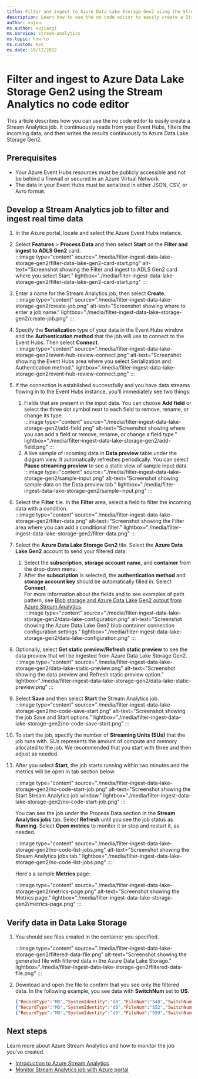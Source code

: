 ```yaml
---
title: Filter and ingest to Azure Data Lake Storage Gen2 using the Stream Analytics no code editor
description: Learn how to use the no code editor to easily create a Stream Analytics job. It continuously reads from Event Hubs, filters the incoming data, and then writes the results continuously to Azure Data Lake Storage Gen2.
author: xujxu
ms.author: xujiang1
ms.service: stream-analytics
ms.topic: how-to
ms.custom: mvc
ms.date: 10/12/2022
---
```


# Filter and ingest to Azure Data Lake Storage Gen2 using the Stream Analytics no code editor

This article describes how you can use the no code editor to easily create a Stream Analytics job. It continuously reads from your Event Hubs, filters the incoming data, and then writes the results continuously to Azure Data Lake Storage Gen2.

## Prerequisites

- Your Azure Event Hubs resources must be publicly accessible and not be behind a firewall or secured in an Azure Virtual Network
- The data in your Event Hubs must be serialized in either JSON, CSV, or Avro format.

## Develop a Stream Analytics job to filter and ingest real time data

1. In the Azure portal, locate and select the Azure Event Hubs instance.
1. Select **Features** > **Process Data** and then select **Start** on the **Filter and ingest to ADLS Gen2** card.  
    :::image type="content" source="./media/filter-ingest-data-lake-storage-gen2/filter-data-lake-gen2-card-start.png" alt-text="Screenshot showing the Filter and ingest to ADLS Gen2 card where you select Start." lightbox="./media/filter-ingest-data-lake-storage-gen2/filter-data-lake-gen2-card-start.png" :::
1. Enter a name for the Stream Analytics job, then select **Create**.  
    :::image type="content" source="./media/filter-ingest-data-lake-storage-gen2/create-job.png" alt-text="Screenshot showing where to enter a job name." lightbox="./media/filter-ingest-data-lake-storage-gen2/create-job.png" :::
1. Specify the **Serialization** type of your data in the Event Hubs window and the **Authentication method** that the job will use to connect to the Event Hubs. Then select **Connect**.  
    :::image type="content" source="./media/filter-ingest-data-lake-storage-gen2/event-hub-review-connect.png" alt-text="Screenshot showing the Event Hubs area where you select Serialization and Authentication method." lightbox="./media/filter-ingest-data-lake-storage-gen2/event-hub-review-connect.png" :::
1. If the connection is established successfully and you have data streams flowing in to the Event Hubs instance, you'll immediately see two things:
    1. Fields that are present in the input data. You can choose **Add field** or select the three dot symbol next to each field to remove, rename, or change its type.  
        :::image type="content" source="./media/filter-ingest-data-lake-storage-gen2/add-field.png" alt-text="Screenshot showing where you can add a field or remove, rename, or change a field type." lightbox="./media/filter-ingest-data-lake-storage-gen2/add-field.png" :::
    1. A live sample of incoming data in **Data preview** table under the diagram view. It automatically refreshes periodically. You can select **Pause streaming preview** to see a static view of sample input data.  
        :::image type="content" source="./media/filter-ingest-data-lake-storage-gen2/sample-input.png" alt-text="Screenshot showing sample data on the Data preview tab." lightbox="./media/filter-ingest-data-lake-storage-gen2/sample-input.png" :::
1. Select the **Filter** tile. In the **Filter** area, select a field to filter the incoming data with a condition.  
    :::image type="content" source="./media/filter-ingest-data-lake-storage-gen2/filter-data.png" alt-text="Screenshot showing the Filter area where you can add a conditional filter." lightbox="./media/filter-ingest-data-lake-storage-gen2/filter-data.png" :::
1. Select the **Azure Data Lake Storage Gen2** tile. Select the **Azure Data Lake Gen2** account to send your filtered data:
    1. Select the **subscription**, **storage account name**, and **container** from the drop-down menu.
    1. After the **subscription** is selected, the **authentication method** and **storage account key** should be automatically filled in. Select **Connect**.  
    For more information about the fields and to see examples of path pattern, see [Blob storage and Azure Data Lake Gen2 output from Azure Stream Analytics](blob-storage-azure-data-lake-gen2-output.md).  
        :::image type="content" source="./media/filter-ingest-data-lake-storage-gen2/data-lake-configuration.png" alt-text="Screenshot showing the Azure Data Lake Gen2 blob container connection configuration settings." lightbox="./media/filter-ingest-data-lake-storage-gen2/data-lake-configuration.png" :::
1. Optionally, select **Get static preview/Refresh static preview** to see the data preview that will be ingested from Azure Data Lake Storage Gen2.  
:::image type="content" source="./media/filter-ingest-data-lake-storage-gen2/data-lake-static-preview.png" alt-text="Screenshot showing the data preview and Refresh static preview option." lightbox="./media/filter-ingest-data-lake-storage-gen2/data-lake-static-preview.png" :::
1. Select **Save** and then select **Start** the Stream Analytics job.  
    :::image type="content" source="./media/filter-ingest-data-lake-storage-gen2/no-code-save-start.png" alt-text="Screenshot showing the job Save and Start options." lightbox="./media/filter-ingest-data-lake-storage-gen2/no-code-save-start.png" :::
1. To start the job, specify the number of **Streaming Units (SUs)** that the job runs with. SUs represents the amount of compute and memory allocated to the job. We recommended that you start with three and then adjust as needed.
1. After you select **Start**, the job starts running within two minutes and the metrics will be open in tab section below.   


    :::image type="content" source="./media/filter-ingest-data-lake-storage-gen2/no-code-start-job.png" alt-text="Screenshot showing the Start Stream Analytics job window." lightbox="./media/filter-ingest-data-lake-storage-gen2/no-code-start-job.png" :::

    You can see the job under the Process Data section in the **Stream Analytics jobs** tab. Select **Refresh** until you see the job status as **Running**. Select **Open metrics** to monitor it or stop and restart it, as needed.

    :::image type="content" source="./media/filter-ingest-data-lake-storage-gen2/no-code-list-jobs.png" alt-text="Screenshot showing the Stream Analytics jobs tab." lightbox="./media/filter-ingest-data-lake-storage-gen2/no-code-list-jobs.png" :::

    Here's a sample **Metrics** page:

    :::image type="content" source="./media/filter-ingest-data-lake-storage-gen2/metrics-page.png" alt-text="Screenshot showing the Metrics page." lightbox="./media/filter-ingest-data-lake-storage-gen2/metrics-page.png" :::


## Verify data in Data Lake Storage

1. You should see files created in the container you specified. 

    :::image type="content" source="./media/filter-ingest-data-lake-storage-gen2/filtered-data-file.png" alt-text="Screenshot showing the generated file with filtered data in the Azure Data Lake Storage." lightbox="./media/filter-ingest-data-lake-storage-gen2/filtered-data-file.png" :::        
1. Download and open the file to confirm that you see only the filtered data. In the following example, you see data with **SwitchNum** set to **US**.  

    ```json
    {"RecordType":"MO","SystemIdentity":"d0","FileNum":"548","SwitchNum":"US","CallingNum":"345697969","CallingIMSI":"466921402416657","CalledNum":"012332886","CalledIMSI":"466923101048691","DateS":"20220524","TimeType":0,"CallPeriod":0,"ServiceType":"S","Transfer":0,"OutgoingTrunk":"419","MSRN":"1416960750071","callrecTime":"2022-05-25T02:07:10Z","EventProcessedUtcTime":"2022-05-25T02:07:50.5478116Z","PartitionId":0,"EventEnqueuedUtcTime":"2022-05-25T02:07:09.5140000Z", "TimeS":null,"CallingCellID":null,"CalledCellID":null,"IncomingTrunk":null,"CalledNum2":null,"FCIFlag":null}
    {"RecordType":"MO","SystemIdentity":"d0","FileNum":"552","SwitchNum":"US","CallingNum":"012351287","CallingIMSI":"262021390056324","CalledNum":"012301973","CalledIMSI":"466922202613463","DateS":"20220524","TimeType":3,"CallPeriod":0,"ServiceType":"V","Transfer":0,"OutgoingTrunk":"442","MSRN":"886932428242","callrecTime":"2022-05-25T02:07:13Z","EventProcessedUtcTime":"2022-05-25T02:07:50.5478116Z","PartitionId":0,"EventEnqueuedUtcTime":"2022-05-25T02:07:12.7350000Z", "TimeS":null,"CallingCellID":null,"CalledCellID":null,"IncomingTrunk":null,"CalledNum2":null,"FCIFlag":null}
    {"RecordType":"MO","SystemIdentity":"d0","FileNum":"559","SwitchNum":"US","CallingNum":"456757102","CallingIMSI":"466920401237309","CalledNum":"345617823","CalledIMSI":"466923000886460","DateS":"20220524","TimeType":1,"CallPeriod":696,"ServiceType":"V","Transfer":1,"OutgoingTrunk":"419","MSRN":"886932429155","callrecTime":"2022-05-25T02:07:22Z","EventProcessedUtcTime":"2022-05-25T02:07:50.5478116Z","PartitionId":0,"EventEnqueuedUtcTime":"2022-05-25T02:07:21.9190000Z", "TimeS":null,"CallingCellID":null,"CalledCellID":null,"IncomingTrunk":null,"CalledNum2":null,"FCIFlag":null}
    ```


## Next steps

Learn more about Azure Stream Analytics and how to monitor the job you've created.

- [Introduction to Azure Stream Analytics](stream-analytics-introduction.md)
- [Monitor Stream Analytics job with Azure portal](stream-analytics-monitoring.md)
